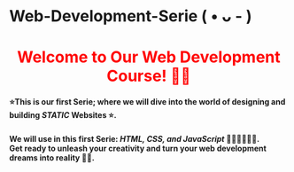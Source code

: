 # Web-Development-Serie ( • ᴗ - )
<h1 style="color:red" align="center">Welcome to Our Web Development Course! 👋🌐</h1> 
<h4>⭐This is our first Serie; where we will dive into the world of designing and building <strong style="fontsize:125"><i>STATIC</i></strong> Websites ⭐.</h4>
<h4>We will use in this first Serie: <strong><i>HTML, CSS, and JavaScript</i></strong> 🧑🏻‍💻👩🏻‍💻. 
<br>Get ready to unleash your creativity and turn your web development dreams into reality 🚀💥.</h4>

